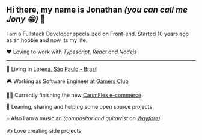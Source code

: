 ## Hi there, my name is Jonathan _(you can call me Jony 😁)_ 👋 
I am a Fullstack Developer specialized on Front-end. Started 10 years ago as an hobbie and now its my life.

❤ Loving to work with _Typescript, React and Nodejs_

---

🏡 Living in [Lorena, São Paulo - Brazil](https://pt.wikipedia.org/wiki/Lorena_(S%C3%A3o_Paulo)) 

🎮 Working as Software Engineer at [Gamers Club](https://gamersclub.com.br/)

👨‍💻 Currently finishing the new [CarimFlex e-commerce](https://shop.carimflex.com.br/).

🧪 Leaning, sharing and helping some open source projects

🎶 Also I am a musician _(compositor and guitarrist on [Wayfore](https://www.youtube.com/user/w4banda))_ 

✍ Love creating side projects


<!--
### Main Projects

- BStamper
- CarimFlex
- Kromata

### Contact Me

### Status
[![Anurag's github stats](https://github-readme-stats.vercel.app/api?username=jonyw4)](https://github.com/anuraghazra/github-readme-stats)
[![Top Langs](https://github-readme-stats.vercel.app/api/top-langs/?username=anuraghazra&layout=compact)](https://github.com/anuraghazra/github-readme-stats)


### Here some stuff that I learned in these years:

#### Languages
<p align="center">
  <img
    src="https://devicon.dev/devicon.git/icons/html5/html5-original-wordmark.svg"
    alt="html5"
    width="40"
    height="40"
    alt="HTML 5"
  />
  <img
    src="https://devicon.dev/devicon.git/icons/css3/css3-original-wordmark.svg"
    alt="html5"
    width="40"
    height="40"
    alt="CSS 3"
  />
  <img
    src="https://devicon.dev/devicon.git/icons/javascript/javascript-original.svg"
    alt="html5"
    width="40"
    height="40"
    alt="Javascript"
  />
  <img
    src="https://devicon.dev/devicon.git/icons/typescript/typescript-original.svg"
    alt="html5"
    width="40"
    height="40"
    alt="TypeScript"
  />
  <img
    src="https://devicon.dev/devicon.git/icons/nodejs/nodejs-original-wordmark.svg"
    alt="html5"
    width="40"
    height="40"
    alt="NodeJS"
  />
  <img
    src="https://devicon.dev/devicon.git/icons/php/php-original.svg"
    alt="html5"
    width="40"
    height="40"
    alt="PHP"
  />
</p>


### Popular Frameworks
- React
- Jest
- Material UI
- AntDesign
- Vendure
- Nest
- NextJs
- SASS
- Laravel

### Databases
- MySQL
- Postgres
- ElasticSearch
- DynamoDB

### Services and Softwares
- Git
- AWS
- Lambda Functions
- Docker
- Digital Ocean
- Clouflare
-->
